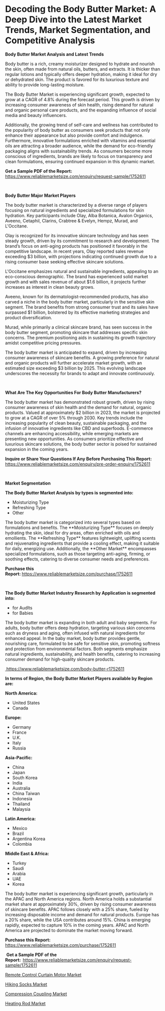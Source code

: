 <p><h1>Decoding the Body Butter Market: A Deep Dive into the Latest Market Trends, Market Segmentation, and Competitive Analysis</h1></p><p><strong>Body Butter Market Analysis and Latest Trends</strong></p>
<p><p>Body butter is a rich, creamy moisturizer designed to hydrate and nourish the skin, often made from natural oils, butters, and extracts. It is thicker than regular lotions and typically offers deeper hydration, making it ideal for dry or dehydrated skin. The product is favored for its luxurious texture and ability to provide long-lasting moisture.</p><p>The Body Butter Market is experiencing significant growth, expected to grow at a CAGR of 4.8% during the forecast period. This growth is driven by increasing consumer awareness of skin health, rising demand for natural and organic personal care products, and the expanding influence of social media and beauty influencers. </p><p>Additionally, the growing trend of self-care and wellness has contributed to the popularity of body butter as consumers seek products that not only enhance their appearance but also provide comfort and indulgence. Furthermore, innovative formulations enriched with vitamins and essential oils are attracting a broader audience, while the demand for eco-friendly packaging aligns with sustainability trends. As consumers become more conscious of ingredients, brands are likely to focus on transparency and clean formulations, ensuring continued expansion in this dynamic market.</p></p>
<p><strong>Get a Sample PDF of the Report:&nbsp;</strong> <a href="https://www.reliablemarketsize.com/enquiry/request-sample/1752611?utm_campaign=1999&utm_medium=2&utm_source=Github&utm_content=ia&utm_term=06032025&utm_id=body-butter">https://www.reliablemarketsize.com/enquiry/request-sample/1752611</a></p>
<p>&nbsp;</p>
<p><strong>Body Butter Major Market Players</strong></p>
<p><p>The body butter market is characterized by a diverse range of players focusing on natural ingredients and specialized formulations for skin hydration. Key participants include Olay, Alba Botanica, Avalon Organics, Aveeno, Cetaphil, Clarins, Crabtree & Evelyn, Hempz, Murad, and L'Occitane. </p><p>Olay is recognized for its innovative skincare technology and has seen steady growth, driven by its commitment to research and development. The brand’s focus on anti-aging products has positioned it favorably in the competitive landscape. In recent years, Olay reported sales revenue exceeding $3 billion, with projections indicating continued growth due to a rising consumer base seeking effective skincare solutions.</p><p>L'Occitane emphasizes natural and sustainable ingredients, appealing to an eco-conscious demographic. The brand has experienced solid market growth and with sales revenue of about $1.6 billion, it projects further increases as interest in clean beauty grows. </p><p>Aveeno, known for its dermatologist-recommended products, has also carved a niche in the body butter market, particularly in the sensitive skin segment. The brand benefits from strong consumer trust and its sales have surpassed $1 billion, bolstered by its effective marketing strategies and product diversification.</p><p>Murad, while primarily a clinical skincare brand, has seen success in the body butter segment, promoting skincare that addresses specific skin concerns. The premium positioning aids in sustaining its growth trajectory amidst competitive pricing pressures.</p><p>The body butter market is anticipated to expand, driven by increasing consumer awareness of skincare benefits. A growing preference for natural and organic products will further accelerate market growth, with an estimated size exceeding $3 billion by 2025. This evolving landscape underscores the necessity for brands to adapt and innovate continuously.</p></p>
<p>&nbsp;</p>
<p><strong>What Are The Key Opportunities For Body Butter Manufacturers?</strong></p>
<p><p>The body butter market has demonstrated robust growth, driven by rising consumer awareness of skin health and the demand for natural, organic products. Valued at approximately $2 billion in 2023, the market is projected to grow at a CAGR of over 5% through 2030. Key trends include the increasing popularity of clean beauty, sustainable packaging, and the infusion of innovative ingredients like CBD and superfoods. E-commerce channels are enhancing accessibility, while emerging markets are presenting new opportunities. As consumers prioritize effective and luxurious skincare solutions, the body butter sector is poised for sustained expansion in the coming years.</p></p>
<p><strong>Inquire or Share Your Questions If Any Before Purchasing This Report:</strong> <a href="https://www.reliablemarketsize.com/enquiry/pre-order-enquiry/1752611?utm_campaign=1999&utm_medium=2&utm_source=Github&utm_content=ia&utm_term=06032025&utm_id=body-butter">https://www.reliablemarketsize.com/enquiry/pre-order-enquiry/1752611</a></p>
<p>&nbsp;</p>
<p><strong>Market Segmentation</strong></p>
<p><strong>The Body Butter Market Analysis by types is segmented into:</strong></p>
<p><ul><li>Moisturizing Type</li><li>Refreshing Type</li><li>Other</li></ul></p>
<p><p>The body butter market is categorized into several types based on formulations and benefits. The **Moisturizing Type** focuses on deeply hydrating the skin, ideal for dry areas, often enriched with oils and emollients. The **Refreshing Type** features lightweight, uplifting scents and rejuvenating ingredients that provide a cooling effect, making it suitable for daily, energizing use. Additionally, the **Other Market** encompasses specialized formulations, such as those targeting anti-aging, firming, or soothing effects, catering to diverse consumer needs and preferences.</p></p>
<p><strong>Purchase this Report:&nbsp;</strong><a href="https://www.reliablemarketsize.com/purchase/1752611?utm_campaign=1999&utm_medium=2&utm_source=Github&utm_content=ia&utm_term=06032025&utm_id=body-butter">https://www.reliablemarketsize.com/purchase/1752611</a></p>
<p>&nbsp;</p>
<p><strong>The Body Butter Market Industry Research by Application is segmented into:</strong></p>
<p><ul><li>for Audlts</li><li>for Babies</li></ul></p>
<p><p>The body butter market is expanding in both adult and baby segments. For adults, body butter offers deep hydration, targeting various skin concerns such as dryness and aging, often infused with natural ingredients for enhanced appeal. In the baby market, body butter provides gentle, nourishing care, formulated to be safe for sensitive skin, promoting softness and protection from environmental factors. Both segments emphasize natural ingredients, sustainability, and health benefits, catering to increasing consumer demand for high-quality skincare products.</p></p>
<p><a href="https://www.reliablemarketsize.com/body-butter-r1752611?utm_campaign=1999&utm_medium=2&utm_source=Github&utm_content=ia&utm_term=06032025&utm_id=body-butter">&nbsp;https://www.reliablemarketsize.com/body-butter-r1752611</a></p>
<p><strong>In terms of Region, the Body Butter Market Players available by Region are:</strong></p>
<p>
    <p> <strong> North America: </strong>
        <ul>
            <li>United States</li>
            <li>Canada</li>
        </ul>
        </p> 
    <p> <strong> Europe: </strong>
        <ul>
            <li>Germany</li>
            <li>France</li>
            <li>U.K.</li>
            <li>Italy</li>
            <li>Russia</li>
        </ul>
        </p> 
    <p> <strong> Asia-Pacific: </strong>
        <ul>
            <li>China</li>
            <li>Japan</li>
            <li>South Korea</li>
            <li>India</li>
            <li>Australia</li>
            <li>China Taiwan</li>
            <li>Indonesia</li>
            <li>Thailand</li>
            <li>Malaysia</li>
        </ul>
        </p> 
    <p> <strong> Latin America: </strong>
        <ul>
            <li>Mexico</li>
            <li>Brazil</li>
            <li>Argentina Korea</li>
            <li>Colombia</li>
        </ul>
        </p> 
    <p> <strong> Middle East & Africa: </strong>
        <ul>
            <li>Turkey</li>
            <li>Saudi</li>
            <li>Arabia</li>
            <li>UAE</li>
            <li>Korea</li>
        </ul>
    </p>
    </p>
<p><p>The body butter market is experiencing significant growth, particularly in the APAC and North America regions. North America holds a substantial market share at approximately 30%, driven by rising consumer awareness of skincare benefits. APAC follows closely with a 25% share, fueled by increasing disposable income and demand for natural products. Europe has a 20% share, while the USA contributes around 15%. China is emerging rapidly, expected to capture 10% in the coming years. APAC and North America are projected to dominate the market moving forward.</p></p>
<p><strong>Purchase this Report: </strong><a href="https://www.reliablemarketsize.com/purchase/1752611?utm_campaign=1999&utm_medium=2&utm_source=Github&utm_content=ia&utm_term=06032025&utm_id=body-butter">https://www.reliablemarketsize.com/purchase/1752611</a></p>
<p>&nbsp;<strong>Get a Sample PDF of the Report:&nbsp;&nbsp;</strong><a href="https://www.reliablemarketsize.com/enquiry/request-sample/1752611?utm_campaign=1999&utm_medium=2&utm_source=Github&utm_content=ia&utm_term=06032025&utm_id=body-butter">https://www.reliablemarketsize.com/enquiry/request-sample/1752611</a></p>
<p><strong></strong></p>
<p><p><a href="https://github.com/laverkyllozc/Market-Research-Report-List-1/blob/main/remote-control-curtain-motor-market.md?utm_campaign=1999&utm_medium=2&utm_source=Github&utm_content=ia&utm_term=06032025&utm_id=body-butter">Remote Control Curtain Motor Market</a></p><p><a href="https://github.com/lontohhikma/Market-Research-Report-List-1/blob/main/hiking-socks-market.md?utm_campaign=1999&utm_medium=2&utm_source=Github&utm_content=ia&utm_term=06032025&utm_id=body-butter">Hiking Socks Market</a></p><p><a href="https://github.com/clemmheisefy/Market-Research-Report-List-1/blob/main/compression-coupling-market.md?utm_campaign=1999&utm_medium=2&utm_source=Github&utm_content=ia&utm_term=06032025&utm_id=body-butter">Compression Coupling Market</a></p><p><a href="https://github.com/steegeneat/Market-Research-Report-List-1/blob/main/heating-rod-market.md?utm_campaign=1999&utm_medium=2&utm_source=Github&utm_content=ia&utm_term=06032025&utm_id=body-butter">Heating Rod Market</a></p></p>